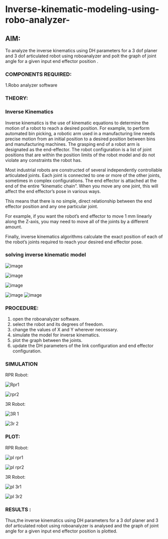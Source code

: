 # Inverse-kinematic-modeling-using-robo-analyzer-

 
## AIM: 
To analyze the inverse kinematics using DH parameters for a 3 dof planer and 3 dof articulated robot using roboanalyzer and polt the graph of joint angle for a given  input end effector position .


### COMPONENTS REQUIRED:
1.Robo analyzer software  


### THEORY: 
  
### Inverse Kinematics
 

Inverse kinematics is the use of kinematic equations to determine the motion of a robot to reach a desired position. For example, to perform automated bin picking, a robotic arm used in a manufacturing line needs precise motion from an initial position to a desired position between bins and manufacturing machines. The grasping end of a robot arm is designated as the end-effector. The robot configuration is a list of joint positions that are within the position limits of the robot model and do not violate any constraints the robot has.

 Most industrial robots are constructed of several independently controllable articulated joints. Each joint is connected to one or more of the other joints, sometimes in complex configurations. The end effector is attached at the end of the entire “kinematic chain”. When you move any one joint, this will affect the end effector’s pose in various ways.

This means that there is no simple, direct relationship between the end effector position and any one particular joint.

For example, if you want the robot’s end effector to move 1 mm linearly along the Z-axis, you may need to move all of the joints by a different amount.

Finally, inverse kinematics algorithms calculate the exact position of each of the robot’s joints required to reach your desired end effector pose.

### solving inverse kinematic model 
![image](https://user-images.githubusercontent.com/36288975/170622829-3fe97ef7-8ef1-44af-afae-b0954871aa0c.png)


![image](https://user-images.githubusercontent.com/36288975/170622902-f48fd9c7-f2ec-4fd5-904b-ea51be8298c3.png)

![image](https://user-images.githubusercontent.com/36288975/170622934-a3fd7f77-7eb2-4408-b66d-d6e3adbd1f99.png)

![image](https://user-images.githubusercontent.com/36288975/170622982-9c4d8b23-1563-4e17-9616-87bcc4f4501d.png)
![image](https://user-images.githubusercontent.com/36288975/170623020-f27efc12-bb58-4f62-840d-af544ac6689e.png)

### PROCEDURE:
1. open the roboanalyzer software.
2. select the robot and its degrees of freedom.
3. change the values of X and Y wherever necessary.
4. simulate the model for inverse kinematics.
5. plot the graph between the joints.
6. update the DH parameters of the link configuration and end effector configuration.








### SIMULATION 
 RPR Robot:
 
 ![Rpr1](https://github.com/NAVEENKUMAR4325/Inverse-kinematic-modeling-using-robo-analyzer-/assets/119479566/7fd31f74-d849-4786-9127-2a85a7ee4019)

 ![rpr2](https://github.com/NAVEENKUMAR4325/Inverse-kinematic-modeling-using-robo-analyzer-/assets/119479566/0167f499-bc2b-48c7-9165-0fc0b3a4d07e)

 3R Robot:
 
 ![3R 1](https://github.com/NAVEENKUMAR4325/Inverse-kinematic-modeling-using-robo-analyzer-/assets/119479566/a0c18c36-d5fe-4258-9638-fbe0330a75ab)
 
 ![3r 2](https://github.com/NAVEENKUMAR4325/Inverse-kinematic-modeling-using-robo-analyzer-/assets/119479566/ceef8341-03ed-4d76-8646-d20ab0060b67)


 
 
 
 
 ### PLOT:
 
 RPR Robot:
 
 ![pl  rpr1](https://github.com/NAVEENKUMAR4325/Inverse-kinematic-modeling-using-robo-analyzer-/assets/119479566/074b0c14-1b72-46d1-a9d3-d553c0264d33)
 
 ![pl rpr2](https://github.com/NAVEENKUMAR4325/Inverse-kinematic-modeling-using-robo-analyzer-/assets/119479566/65d39f5f-ff14-4e11-a3e1-d931805cd656)
 
 3R Robot:
 
 ![pl 3r1](https://github.com/NAVEENKUMAR4325/Inverse-kinematic-modeling-using-robo-analyzer-/assets/119479566/015248fe-c0cc-4c85-87e4-747534192616)
 
 ![pl 3r2](https://github.com/NAVEENKUMAR4325/Inverse-kinematic-modeling-using-robo-analyzer-/assets/119479566/d70f887a-0605-4486-8679-3a7354b05717)




 
 
 
 
 
 
 
 
 
 
 
 
 
 

 
 














### RESULTS :  

Thus,the inverse kinematics using DH parameters for a 3 dof planer and 3 dof articulated robot using roboanalyzer is analysed and the graph of joint angle for a given input end effector position is plotted.
